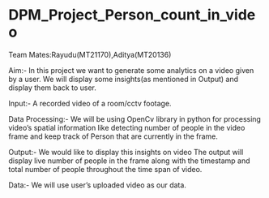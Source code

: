# DPM_Project_Person_count_in_video
Team Mates:Rayudu(MT21170),Aditya(MT20136)

Aim:- In this project we want to generate some analytics on a video given by a user. We will display some
insights(as mentioned in Output) and display them back to user.

Input:- A recorded video of a room/cctv footage.

Data Processing:- We will be using OpenCv library in python for processing video’s spatial
information like detecting number of people in the video frame and keep track of Person that are
currently in the frame.

Output:- We would like to display this insights on video
The output will display live number of people in the frame along with the
timestamp and total number of people throughout the time span of video.

Data:- We will use user’s uploaded video as our data.

<!--- Work Plan:- ![My DPM Project drawio](https://user-images.githubusercontent.com/29746797/138662931-8d8feda7-b62d-4e57-bcd8-9490f723764f.png) --->
